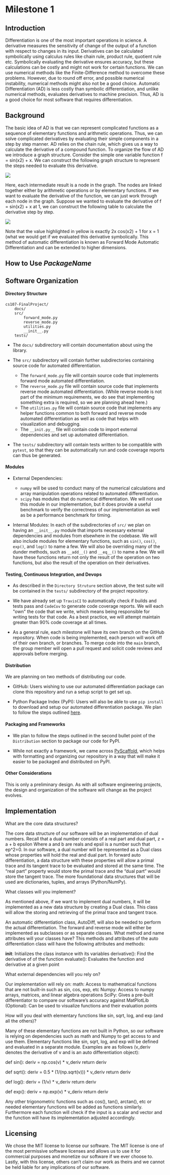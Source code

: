 # Milestone 1

## Introduction
Differentiation is one of the most important operations in science. A derivative measures the sensitivity of change of the output of a function with respect to changes in its input. Derivatives can be calculated symbolically using calculus rules like chain rule, product rule, quotient rule etc. Symbolically evaluating the derivative ensures accuracy, but these calculations can be costly and might not work for certain functions.  We can use numerical methods like the Finite-Difference method to overcome these problems. However, due to round off error, and possible numerical instability, numerical methods might also not be a good choice. Automatic Differentiation (AD) is less costly than symbolic differentiation, and unlike numerical methods, evaluates derivatives to machine precision. Thus, AD is a good choice for most software that requires differentiation.

## Background
The basic idea of AD is that we can represent complicated functions as a sequence of elementary functions and arithmetic operations. Thus, we can solve complicated derivatives by evaluating their simple components in a step by step manner. AD relies on the chain rule, which gives us a way to calculate the derivative of a compound function. To organize the flow of AD we introduce a graph structure.
Consider the simple one variable function f = sin(x2) + x. We can construct the following graph structure to represent the steps needed to evaluate this derivative.

<img src="figures/m1_1.png"/>

Here, each intermediate result is a node in the graph. The nodes are linked together either by arithmetic operations or by elementary functions.
If we want to evaluate the derivative of the function, we can just work through each node in the graph. Suppose we wanted to evaluate the derivative of f = sin(x2) + x at 1, we can construct the following table to calculate the derivative step by step.

<img src="figures/m1_2.png"/>

Note that the value highlighted in yellow is exactly 2x cos(x2) + 1 for x = 1 (what we would get if we evaluated this derivative symbolically. This method of automatic differentiation is known as Forward Mode Automatic Differentiation and can be extended to higher dimensions.
## How to Use _PackageName_

## Software Organization

#### Directory Structure
```
cs107-FinalProject/
    docs/
    src/
        forward_mode.py
        reverse_mode.py
        utilities.py
        __init__.py
    tests/
```
* The `docs/` subdirectory will contain documentation about using the library.

* The `src/` subdirectory will contain further subdirectories containing source code for automated differentiation.

    * The `forward_mode.py` file will contain source code that implements forward mode automated differentiation.
    * The `reverse_mode.py` file will contain source code that implements reverse mode automated differentiation. (While reverse mode is not part of the minimum requirements, we do see that implementing something extra is required, so we are planning ahead here.)
    * The `utilities.py` file will contain source code that implements any helper functions common to both forward and reverse mode automated differentiation as well as code that helps with visualization and debugging.
    * The `__init.py__` file will contain code to import external dependencies and set up automated differentiation.

* The `tests/` subdirectory will contain tests written to be compatible with `pytest`, so that they can be automatically run and code coverage reports can thus be generated.

#### Modules 

* External Dependencies:
    * `numpy` will be used to conduct many of the numerical calculations and array manipulation operations related to automated differentiation.
    * `scipy` has modules that do numerical differentiation. We will not use this module in our implementation, but it does provide a useful benchmark to verify the correctness of our implementation as well as be a performance benchmark for timing.

* Internal Modules: In each of the subdirectories of `src/` we plan on having an `__init__.py` module that imports necessary external dependencies and modules from elsewhere in the codebase. We will also include modules for elementary functions, such as `sin()`, `cos()`, `exp()`, and `log()` to name a few. We will also be overriding many of the dunder methods, such as `__add__()` and `__eq__()` to name a few. We will have these functions return not only the result of the operation on two functions, but also the result of the operation on their derivatives.

#### Testing, Continuous Integration, and Devops

* As described in the `Directory Struture` section above, the test suite will be contained in the `tests/` subdirectory of the project repository.

* We have already set up `TravisCI` to automatically check if builds and tests pass and `CodeCov` to generate code coverage reports. We will each "own" the code that we write, which means being responsible for writing tests for that code. As a best practice, we will attempt maintain greater than 90% code coverage at all times.

* As a general rule, each milestone will have its own branch on the GitHub repository. When code is being implemented, each person will work off of their own branch, or branches. To merge code into the `main` branch, the group member will open a pull request and solicit code reviews and approvals before merging.

#### Distribution

We are planning on two methods of distributing our code.

* GitHub: Users wishing to use our automated differentiation package can clone this repository and run a setup script to get set up.

* Python Package Index (PyPI): Users will also be able to use `pip install` to download and setup our automated differentiation package. We plan to follow the steps outlined [here](https://packaging.python.org/tutorials/packaging-projects/).

#### Packaging and Frameworks

* We plan to follow the steps outlined in the second bullet point of the `Distribution` section to package our code for PyPI.

* While not exactly a framework, we came across [PyScaffold](https://pyscaffold.org/), which helps with formatting and organizing our repository in a way that will make it easier to be packaged and distributed on PyPI.

#### Other Considerations

This is only a preliminary design. As with all software engineering projects, the design and organization of the software will change as the project evolves.

## Implementation

What are the core data structures?

The core data structure of our software will be an implementation of dual numbers. Recall that a dual number consists of a real part and dual part,
z = a + b epsilon
Where a and b are reals and epsil is a number such that ep^2=0.
In our software, a dual number will be represented as a Dual class whose properties will hold the real and dual part. In forward auto differentiation, a data structure with these properties will allow a primal trace and its tangent trace to be evaluated and stored at the same time. The “real part” property would store the primal trace and the “dual part” would store the tangent trace. The more foundational data structures that will be used are dictionaries, tuples, and arrays (Python/NumPy).
 
What classes will you implement?

As mentioned above, if we want to implement dual numbers, it will be implemented as a new data structure by creating a Dual class. This class will allow the storing and retrieving of the primal trace and tangent trace. 

An automatic differentiation class, AutoDiff, will also be needed to perform the actual differentiation. The forward and reverse mode will either be implemented as subclasses or as separate classes. 
What method and name attributes will your classes have?
This methods and attributes of the auto differentiation class will have the following attributes and methods:

__init__: Initializes the class instance with its variables
derivative(): Find the derivative of of the function
evaluate(): Evaluates the function and derivative at a given point

What external dependencies will you rely on?

Our implementation will rely on:
math: Access to mathematical functions that are not built-in such as sin, cos, exp, etc
Numpy: Access to numpy arrays, matrices, and linear algebra operations
SciPy: Gives a pre-built differentiator to compare our software’s accuracy against
MatPlotLib (Optional): Can be used to visualize functions and their evaluation points

How will you deal with elementary functions like sin, sqrt, log, and exp (and all the others)?

Many of these elementary functions are not built in Python, so our software is relying on dependencies such as math and Numpy to get access to and use them. Elementary functions like sin, sqrt, log, and exp will be defined and evaluated in a separate module. Examples are as follows (v_deriv denotes the derivative of v and is an auto differentiation object):

def sin():
deriv = np.cos(v) * v_deriv
return deriv

def sqrt():
deriv = 0.5 * (1/(np.sqrt(v))) * v_deriv
return deriv

def log():
deriv = (1/v) * v_deriv
return deriv

def exp():
deriv = np.exp(v) * v_deriv
return deriv

Any other trigonometric functions such as cos(), tan(), arctan(), etc or needed elementary functions will be added as functions similarly. Furthermore each function will check if the input is a scalar and vector and the function will have its implementation adjusted accordingly.

## Licensing

We chose the MIT license to license our software. The MIT license is one of the most permissive software licenses and allows us to use it for commercial purposes and monetize our software if we ever choose to. Lastly, with this license, others can’t claim our work as theirs and we cannot be held liable for any implications of our software.
